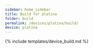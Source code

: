 ```yaml
---
sidebar: home_sidebar
title: Build for platina
folder: build
permalink: /devices/platina/build/
device: platina
---
```

{% include templates/device_build.md %}

